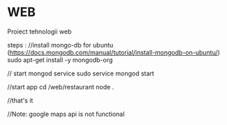 # WEB
Proiect tehnologii web

steps : 
//install mongo-db for ubuntu (https://docs.mongodb.com/manual/tutorial/install-mongodb-on-ubuntu/)
sudo apt-get install -y mongodb-org

// start mongod service 
sudo service mongod start

//start app
cd /web/restaurant
node .

//that's it

//Note: google maps api is not functional

